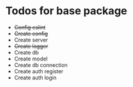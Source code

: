 # Todos for base package
  - ~~Config eslint~~
  - ~~Create config~~
  - Create server
  - ~~Create logger~~
  - Create db
  - Create model
  - Create db connection
  - Create auth register
  - Create auth login